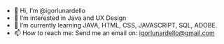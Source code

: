 - 👋 Hi, I’m @igorlunardello
- 👀 I’m interested in Java and UX Design
- 🌱 I’m currently learning JAVA, HTML, CSS, JAVASCRIPT, SQL, ADOBE.
- 📫 How to reach me: Send me an email on: igorlunardello@gmail.com
